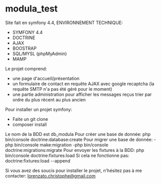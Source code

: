 # modula_test

 Site fait en symfony 4.4,
 ENVIRONNEMENT TECHNIQUE: 
 - SYMFONY 4.4
 - DOCTRINE
 - AJAX
 - BOOSTRAP
 - SQL/MYSL (phpMyAdmin)
 - MAMP
 
 Le projet comprend:
 - une page d'accueil/présentation
 - un formulaire de contact en requête AJAX avec google recaptcha (la requête SMTP n'a pas été géré pour le moment)
 - une partie administration pour afficher les messages reçus trier par ordre du plus récent au plus ancien
 
 
 Pour installer un projet symfony:
 - Faite un git clone
 - composer install

Le nom de la BDD est db_modula
Pour créer une base de donnée: php bin/console doctrine:database:create
Pour migrer une base de donnée: -php bin/console make:migration
                                -php bin/console doctrine:migrations:migrate
Pour envoyer les fixtures à la BDD: php bin/console doctrine:fixtures:load
Si cela ne fonctionne pas: doctrine:fixtures:load --append

Si vous avez des soucis pour installer le projet, n'hésitez pas à me contacter: lorenzato.christophe@gmail.com
                               
